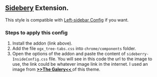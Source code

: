 ## [Sidebery](https://addons.mozilla.org/es/firefox/addon/sidebery/) Extension.

This style is compatible with [Left-sidebar Config](https://github.com/Godiesc/opera-gx/tree/main/Extras/Left-SideBar) if you want.

### Steps to apply this config
<ol><li>Install the addon (link above).</li>
<li>Add the file <code>ogx_tree-tabs.css</code> into <code>chrome/components</code> folder.</li>
<li>Open the options of the addon and paste the content of <code>sideberry-InsideConfig.css</code> file. 
  You will see in this code the url to the image to use, the link could be whatever image link in the internet. 
  I used an image from <a href="https://imgur.com/a/j78IhJN"><b> >>The Galery<< </b></a> of this theme.</li></ol>
